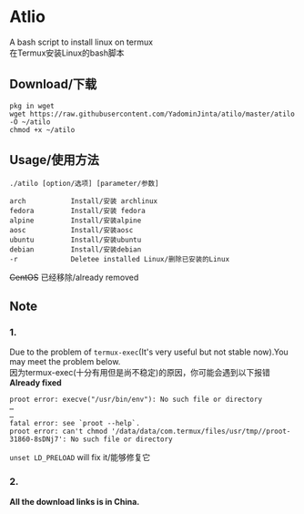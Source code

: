 # Atlio
A bash script to install linux on termux  
在Termux安装Linux的bash脚本

## Download/下载
```
pkg in wget 
wget https://raw.githubusercontent.com/YadominJinta/atilo/master/atilo -O ~/atilo
chmod +x ~/atilo
```

## Usage/使用方法
```
./atilo [option/选项] [parameter/参数]

arch           Install/安装 archlinux
fedora         Install/安装 fedora
alpine         Install/安装alpine
aosc           Install/安装aosc
ubuntu         Install/安装ubuntu
debian         Install/安装debian
-r             Deletee installed Linux/删除已安装的Linux
```
~~CentOS~~ 已经移除/already removed
## Note
### 1.
Due to the problem of `termux-exec`(It's very useful but not stable now).You may meet the problem below.  
因为termux-exec(十分有用但是尚不稳定)的原因，你可能会遇到以下报错
**Already fixed**

```
proot error: execve("/usr/bin/env"): No such file or directory
…
…
fatal error: see `proot --help`.
proot error: can't chmod '/data/data/com.termux/files/usr/tmp//proot-31860-8sDNj7': No such file or directory

```
`unset LD_PRELOAD` will fix it/能够修复它

### 2.

**All the download links is in China.**
